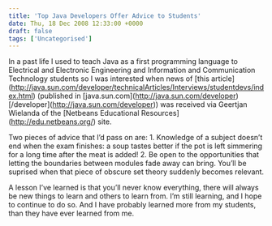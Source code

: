 ```yaml
---
title: 'Top Java Developers Offer Advice to Students'
date: Thu, 18 Dec 2008 12:33:00 +0000
draft: false
tags: ['Uncategorised']
---
```


In a past life I used to teach Java as a first programming language to Electrical and Electronic Engineering and Information and Communication Technology students so I was interested when news of \[this article\](http://java.sun.com/developer/technicalArticles/Interviews/studentdevs/index.html) (published in \[java.sun.com\](http://java.sun.com/developer) \[/developer\](http://java.sun.com/developer)) was received via Geertjan Wielanda of the \[Netbeans Educational Resources\](http://edu.netbeans.org/) site.

Two pieces of advice that I’d pass on are: 1. Knowledge of a subject doesn’t end when the exam finishes: a soup tastes better if the pot is left simmering for a long time after the meat is added! 2. Be open to the opportunities that letting the boundaries between modules fade away can bring. You’ll be suprised when that piece of obscure set theory suddenly becomes relevant.

A lesson I’ve learned is that you’ll never know everything, there will always be new things to learn and others to learn from. I’m still learning, and I hope to continue to do so. And I have probably learned more from my students, than they have ever learned from me.